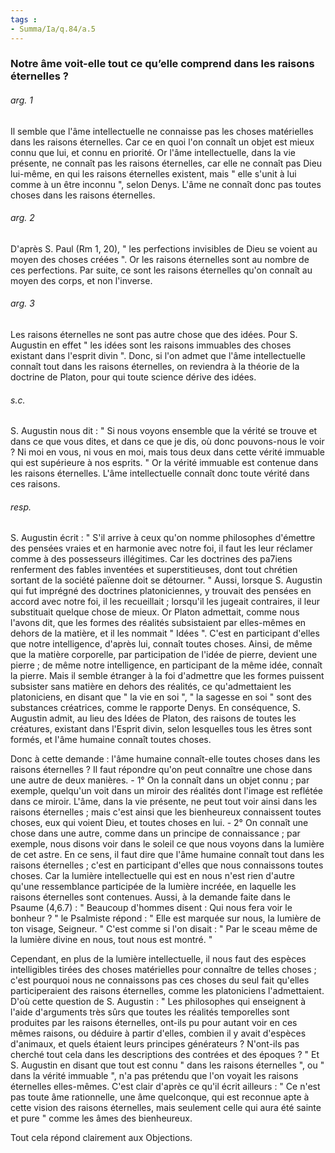 ```yaml
---
tags : 
- Summa/Ia/q.84/a.5
---
```


### Notre âme voit-elle tout ce qu’elle comprend dans les raisons éternelles ?



###### arg. 1
Il semble que l'âme intellectuelle ne connaisse pas les choses matérielles dans les raisons éternelles. Car ce en quoi l'on connaît un objet est mieux connu que lui, et connu en priorité. Or l'âme intellectuelle, dans la vie présente, ne connaît pas les raisons éternelles, car elle ne connaît pas Dieu lui-même, en qui les raisons éternelles existent, mais " elle s'unit à lui comme à un être inconnu ", selon Denys. L'âme ne connaît donc pas toutes choses dans les raisons éternelles. 

###### arg. 2
D'après S. Paul (Rm 1, 20), " les perfections invisibles de Dieu se voient au moyen des choses créées ". Or les raisons éternelles sont au nombre de ces perfections. Par suite, ce sont les raisons éternelles qu'on connaît au moyen des corps, et non l'inverse. 

###### arg. 3
Les raisons éternelles ne sont pas autre chose que des idées. Pour S. Augustin en effet " les idées sont les raisons immuables des choses existant dans l'esprit divin ". Donc, si l'on admet que l'âme intellectuelle connaît tout dans les raisons éternelles, on reviendra à la théorie de la doctrine de Platon, pour qui toute science dérive des idées. 

###### s.c.
S. Augustin nous dit : " Si nous voyons ensemble que la vérité se trouve et dans ce que vous dites, et dans ce que je dis, où donc pouvons-nous le voir ? Ni moi en vous, ni vous en moi, mais tous deux dans cette vérité immuable qui est supérieure à nos esprits. " Or la vérité immuable est contenue dans les raisons éternelles. L'âme intellectuelle connaît donc toute vérité dans ces raisons. 

###### resp.
S. Augustin écrit : " S'il arrive à ceux qu'on nomme philosophes d'émettre des pensées vraies et en harmonie avec notre foi, il faut les leur réclamer comme à des possesseurs illégitimes. Car les doctrines des pa7iens renferment des fables inventées et superstitieuses, dont tout chrétien sortant de la société païenne doit se détourner. " Aussi, lorsque S. Augustin qui fut imprégné des doctrines platoniciennes, y trouvait des pensées en accord avec notre foi, il les recueillait ; lorsqu'il les jugeait contraires, il leur substituait quelque chose de mieux. Or Platon admettait, comme nous l'avons dit, que les formes des réalités subsistaient par elles-mêmes en dehors de la matière, et il les nommait " Idées ". C'est en participant d'elles que notre intelligence, d'après lui, connaît toutes choses. Ainsi, de même que la matière corporelle, par participation de l'idée de pierre, devient une pierre ; de même notre intelligence, en participant de la même idée, connaît la pierre. Mais il semble étranger à la foi d'admettre que les formes puissent subsister sans matière en dehors des réalités, ce qu'admettaient les platoniciens, en disant que " la vie en soi ", " la sagesse en soi " sont des substances créatrices, comme le rapporte Denys. En conséquence, S. Augustin admit, au lieu des Idées de Platon, des raisons de toutes les créatures, existant dans l'Esprit divin, selon lesquelles tous les êtres sont formés, et l'âme humaine connaît toutes choses. 

Donc à cette demande : l'âme humaine connaît-elle toutes choses dans les raisons éternelles ? Il faut répondre qu'on peut connaître une chose dans une autre de deux manières. - 1° On la connaît dans un objet connu ; par exemple, quelqu'un voit dans un miroir des réalités dont l'image est reflétée dans ce miroir. L'âme, dans la vie présente, ne peut tout voir ainsi dans les raisons éternelles ; mais c'est ainsi que les bienheureux connaissent toutes choses, eux qui voient Dieu, et toutes choses en lui. - 2° On connaît une chose dans une autre, comme dans un principe de connaissance ; par exemple, nous disons voir dans le soleil ce que nous voyons dans la lumière de cet astre. En ce sens, il faut dire que l'âme humaine connaît tout dans les raisons éternelles ; c'est en participant d'elles que nous connaissons toutes choses. Car la lumière intellectuelle qui est en nous n'est rien d'autre qu'une ressemblance participée de la lumière incréée, en laquelle les raisons éternelles sont contenues. Aussi, à la demande faite dans le Psaume (4,6.7) : " Beaucoup d'hommes disent : Qui nous fera voir le bonheur ? " le Psalmiste répond : " Elle est marquée sur nous, la lumière de ton visage, Seigneur. " C'est comme si l'on disait : " Par le sceau même de la lumière divine en nous, tout nous est montré. " 

Cependant, en plus de la lumière intellectuelle, il nous faut des espèces intelligibles tirées des choses matérielles pour connaître de telles choses ; c'est pourquoi nous ne connaissons pas ces choses du seul fait qu'elles participeraient des raisons éternelles, comme les platoniciens l'admettaient. D'où cette question de S. Augustin : " Les philosophes qui enseignent à l'aide d'arguments très sûrs que toutes les réalités temporelles sont produites par les raisons éternelles, ont-ils pu pour autant voir en ces mêmes raisons, ou déduire à partir d'elles, combien il y avait d'espèces d'animaux, et quels étaient leurs principes générateurs ? N'ont-ils pas cherché tout cela dans les descriptions des contrées et des époques ? " Et S. Augustin en disant que tout est connu " dans les raisons éternelles ", ou " dans la vérité immuable ", n'a pas prétendu que l'on voyait les raisons éternelles elles-mêmes. C'est clair d'après ce qu'il écrit ailleurs : " Ce n'est pas toute âme rationnelle, une âme quelconque, qui est reconnue apte à cette vision des raisons éternelles, mais seulement celle qui aura été sainte et pure " comme les âmes des bienheureux. 

Tout cela répond clairement aux Objections. 


